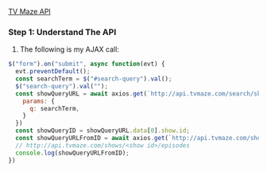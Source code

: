 [TV Maze API](https://www.tvmaze.com/api)

### Step 1: Understand The API

1. The following is my AJAX call:
```js
$("form").on("submit", async function(evt) {
  evt.preventDefault();
  const searchTerm = $("#search-query").val();
  $("search-query").val("");
  const showQueryURL = await axios.get(`http://api.tvmaze.com/search/shows?`, {
    params: {
      q: searchTerm,
    }
  })
  const showQueryID = showQueryURL.data[0].show.id;
  const showQueryURLFromID = await axios.get(`http://api.tvmaze.com/shows/${showQueryID}/episodes`)
  // http://api.tvmaze.com/shows/<show id>/episodes
  console.log(showQueryURLFromID);
})
```

